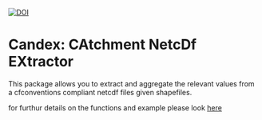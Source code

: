 [![DOI](https://zenodo.org/badge/DOI/10.5281/zenodo.2628350.svg)](https://doi.org/10.5281/zenodo.2628350)

# Candex: CAtchment NetcDf EXtractor
This package allows you to extract and aggregate the relevant values from a
cfconventions compliant netcdf files given shapefiles.

for furthur details on the functions and example please look [here](https://github.com/ShervanGharari/candex/wiki)
